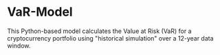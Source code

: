 # VaR-Model
This Python-based model calculates the Value at Risk (VaR) for a cryptocurrency portfolio using "historical simulation" over a 12-year data window.
